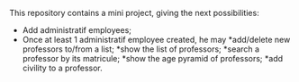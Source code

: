 This repository contains a mini project, giving the next possibilities:
- Add administratif employees;
- Once at least 1 administratif employee created, he may 
        *add/delete new professors to/from a list;
        *show the list of professors;
        *search a professor by its matricule;
        *show the age pyramid of professors;
        *add civility to a professor.
                                                            
